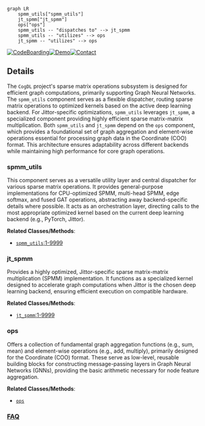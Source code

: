 ```mermaid
graph LR
    spmm_utils["spmm_utils"]
    jt_spmm["jt_spmm"]
    ops["ops"]
    spmm_utils -- "dispatches to" --> jt_spmm
    spmm_utils -- "utilizes" --> ops
    jt_spmm -- "utilizes" --> ops
```

[![CodeBoarding](https://img.shields.io/badge/Generated%20by-CodeBoarding-9cf?style=flat-square)](https://github.com/CodeBoarding/GeneratedOnBoardings)[![Demo](https://img.shields.io/badge/Try%20our-Demo-blue?style=flat-square)](https://www.codeboarding.org/demo)[![Contact](https://img.shields.io/badge/Contact%20us%20-%20contact@codeboarding.org-lightgrey?style=flat-square)](mailto:contact@codeboarding.org)

## Details

The `CogDL` project's sparse matrix operations subsystem is designed for efficient graph computations, primarily supporting Graph Neural Networks. The `spmm_utils` component serves as a flexible dispatcher, routing sparse matrix operations to optimized kernels based on the active deep learning backend. For Jittor-specific optimizations, `spmm_utils` leverages `jt_spmm`, a specialized component providing highly efficient sparse matrix-matrix multiplication. Both `spmm_utils` and `jt_spmm` depend on the `ops` component, which provides a foundational set of graph aggregation and element-wise operations essential for processing graph data in the Coordinate (COO) format. This architecture ensures adaptability across different backends while maintaining high performance for core graph operations.

### spmm_utils
This component serves as a versatile utility layer and central dispatcher for various sparse matrix operations. It provides general-purpose implementations for CPU-optimized SPMM, multi-head SPMM, edge softmax, and fused GAT operations, abstracting away backend-specific details where possible. It acts as an orchestration layer, directing calls to the most appropriate optimized kernel based on the current deep learning backend (e.g., PyTorch, Jittor).


**Related Classes/Methods**:

- <a href="https://github.com/THUDM/CogDL/blob/master/cogdl/utils/spmm_utils.py#L1-L9999" target="_blank" rel="noopener noreferrer">`spmm_utils`:1-9999</a>


### jt_spmm
Provides a highly optimized, Jittor-specific sparse matrix-matrix multiplication (SPMM) implementation. It functions as a specialized kernel designed to accelerate graph computations when Jittor is the chosen deep learning backend, ensuring efficient execution on compatible hardware.


**Related Classes/Methods**:

- <a href="https://github.com/THUDM/CogDL/blob/master/cogdl/operators/jt_spmm.py#L1-L9999" target="_blank" rel="noopener noreferrer">`jt_spmm`:1-9999</a>


### ops
Offers a collection of fundamental graph aggregation functions (e.g., sum, mean) and element-wise operations (e.g., add, multiply), primarily designed for the Coordinate (COO) format. These serve as low-level, reusable building blocks for constructing message-passing layers in Graph Neural Networks (GNNs), providing the basic arithmetic necessary for node feature aggregation.


**Related Classes/Methods**:

- <a href="https://github.com/THUDM/CogDL/blob/master/cogdl/models/nn/mixhop.py" target="_blank" rel="noopener noreferrer">`ops`</a>




### [FAQ](https://github.com/CodeBoarding/GeneratedOnBoardings/tree/main?tab=readme-ov-file#faq)